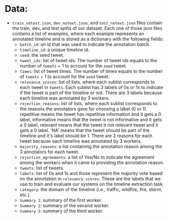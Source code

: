 # Data:

* `train_notext.json`, `dev_notext.json`, and `test_notext.json` files contain the train, dev, and test splits of our dataset.
Each one of those json files contains a list of examples, where each example represents an annotated timeline and is stored as a dictionary 
with the following fields:
  - `batch_id`: an id that was used to indicate the annotation batch.
  - `timeline_id`: a unique timeline id.
  - `seed`: the seed tweet.
  - `tweet_ids`: list of tweet ids. The number of tweet ids equals to the number of `tweets` + 1 to account for the `seed` tweet.
  - `times`: list of tweet times. The number of times equals to the number of `tweets` + 1 to account for the `seed` tweet.
  - `relevance_scores`: list of lists, where each sublist corresponds to each tweet in `tweets`. Each sublist has 3 labels of 0s or 1s to 
  indicate if the tweet is part of the timeline or not. There are 3 labels because each timeline was annotated by 3 workers.
  - `rejection_reasons`: list of lists, where each sublist corresponds to the reasons the annotators gave for choosing a label (0 or 1). 
  repetitive means the tweet has repetitive information and it gets a 0 label, informative means that the tweet is not informative and it gets a 
  0 label, relevant means that the tweet it not relevant tweet and it gets a 0 label. 
  'NA' means that the tweet should be part of the timeline and it's label should be 1. There are 3 reasons for each tweet because each timeline was annotated 
  by 3 workers.
  - `majority_reasons`: a list containing the annotation reason among the 3 annotators for each tweet.
  - `rejection_agreements`: a list of Yes/No to indicate the agreement among the workers when it came to providing the annotation reason.
  - `tweets`: list of tweets.
  - `labels`: list of 0s and 1s and those represent the majority vote based on the annotation in `relevance_scores`. 
  These are the labels that we use to train and evaluate our systems on the timeline extraction task.
  - `category`: the domain of the timeline (i.e., traffic, wildfire, fire, storm, etc.).
  - `Summary 1`: summary of the first worker.
  - `Summary 2`: summary of the second worker.
  - `Summary 3`: summary of the third worker.
  
  
